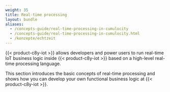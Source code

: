 ```yaml
---
weight: 35
title: Real-time processing
layout: bundle
aliases:
  - /concepts-guide/real-time-processing-in-cumulocity
  - /concepts-guide/real-time-processing-in-cumulocity.html
  - /konzepte/echtzeit
---
```


{{< product-c8y-iot >}} allows developers and power users to run real-time IoT business logic inside {{< product-c8y-iot >}} based on a high-level real-time processing language.

This section introduces the basic concepts of real-time processing and shows how you can develop your own functional business logic at {{< product-c8y-iot >}}.

